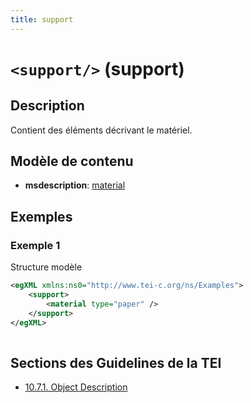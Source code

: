 ```yaml
---
title: support
---
```




# `<support/>` (support)

## Description

Contient des éléments décrivant le matériel.

## Modèle de contenu

- **msdescription**: [material](material.md)

## Exemples

### Exemple 1

Structure modèle

```xml
<egXML xmlns:ns0="http://www.tei-c.org/ns/Examples">
    <support>
        <material type="paper" />
    </support>
</egXML>
               
```

## Sections des Guidelines de la TEI

- [10.7.1. Object Description](https://www.tei-c.org/release/doc/tei-p5-doc/en/html/MS.html#msph1)
